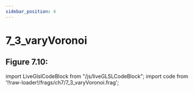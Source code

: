 ```yaml
---
sidebar_position: 4
---
```


# 7_3_varyVoronoi
## Figure 7.10: 

import LiveGlslCodeBlock from "/js/liveGLSLCodeBlock";
import code from '!!raw-loader!/frags/ch7/7_3_varyVoronoi.frag';

<LiveGlslCodeBlock fragName='7_3_varyVoronoi.frag' fragCode={code} />
